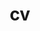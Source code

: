 ---
layout: default
permalink: /cv/
title: cv
nav: true
nav_order: 4
redirect_to: /assets/pdf/curriculumvitae.pdf
---